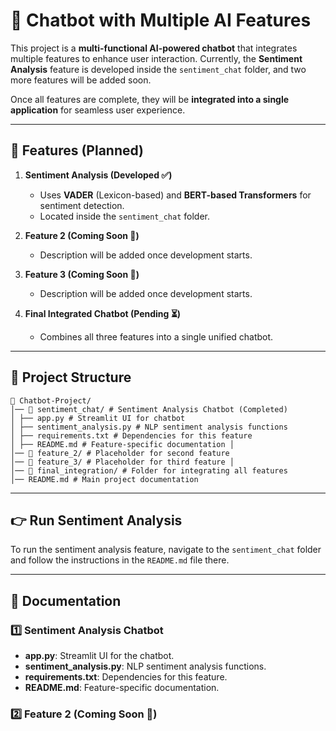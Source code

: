 # 📝 Chatbot with Multiple AI Features

This project is a **multi-functional AI-powered chatbot** that integrates multiple features to enhance user interaction. Currently, the **Sentiment Analysis** feature is developed inside the `sentiment_chat` folder, and two more features will be added soon.

Once all features are complete, they will be **integrated into a single application** for seamless user experience.

---

## 📌 Features (Planned)

1. **Sentiment Analysis (Developed ✅)**

   - Uses **VADER** (Lexicon-based) and **BERT-based Transformers** for sentiment detection.
   - Located inside the `sentiment_chat` folder.

2. **Feature 2 (Coming Soon 🚀)**

   - Description will be added once development starts.

3. **Feature 3 (Coming Soon 🚀)**

   - Description will be added once development starts.

4. **Final Integrated Chatbot (Pending ⏳)**
   - Combines all three features into a single unified chatbot.

---

## 📂 Project Structure

```
📁 Chatbot-Project/
│── 📁 sentiment_chat/ # Sentiment Analysis Chatbot (Completed)
│ ├── app.py # Streamlit UI for chatbot
│ ├── sentiment_analysis.py # NLP sentiment analysis functions
│ ├── requirements.txt # Dependencies for this feature
│ ├── README.md # Feature-specific documentation │
│── 📁 feature_2/ # Placeholder for second feature
│── 📁 feature_3/ # Placeholder for third feature │
│── 📁 final_integration/ # Folder for integrating all features
│── README.md # Main project documentation
```

---

## 👉 Run Sentiment Analysis

To run the sentiment analysis feature, navigate to the `sentiment_chat` folder and follow the instructions in the `README.md` file there.

---

## 📝 Documentation

### **1️⃣ Sentiment Analysis Chatbot**

- **app.py**: Streamlit UI for the chatbot.
- **sentiment_analysis.py**: NLP sentiment analysis functions.
- **requirements.txt**: Dependencies for this feature.
- **README.md**: Feature-specific documentation.

### **2️⃣ Feature 2 (Coming Soon 🚀)**
